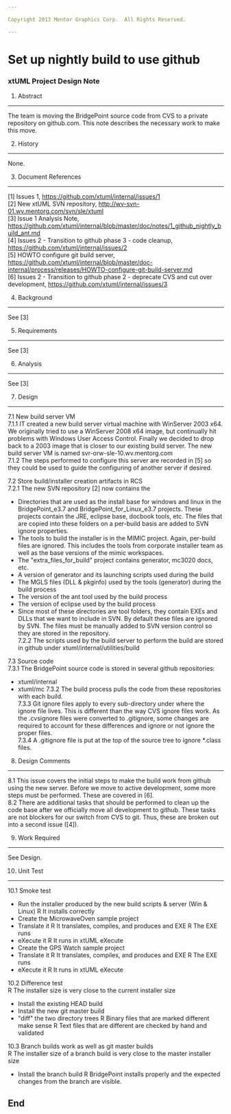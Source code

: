 ```yaml
---

Copyright 2013 Mentor Graphics Corp.  All Rights Reserved.

---
```


# Set up nightly build to use github
### xtUML Project Design Note



1. Abstract
-----------
The team is moving the BridgePoint source code from CVS to a private 
repository on github.com. This note describes the necessary work to make this 
move.

2. History
----------
None.

3. Document References
----------------------
[1] Issues 1, https://github.com/xtuml/internal/issues/1   
[2] New xtUML SVN repository, http://wv-svn-01.wv.mentorg.com/svn/sle/xtuml   
[3] Issue 1 Analysis Note, https://github.com/xtuml/internal/blob/master/doc/notes/1_github_nightly_build_ant.md   
[4] Issues 2 - Transition to github phase 3 - code cleanup, https://github.com/xtuml/internal/issues/2   
[5] HOWTO configure git build server, https://github.com/xtuml/internal/blob/master/doc-internal/process/releases/HOWTO-configure-git-build-server.md  
[6] Issues 2 - Transition to github phase 2 - deprecate CVS and cut over development, https://github.com/xtuml/internal/issues/3    

4. Background
-------------
See [3]

5. Requirements
---------------
See [3]

6. Analysis
-----------
See [3]

7. Design
---------
7.1  New build server VM  
7.1.1  IT created a new build server virtual machine with WinServer 2003 x64.  
  We originally tried to use a WinServer 2008 x64 image, but continually hit 
  problems with Windows User Access Control.  Finally we decided to drop back 
  to a 2003 image that is closer to our existing build server.  The new build
  server VM is named svr-orw-sle-10.wv.mentorg.com   
7.1.2  The steps performed to configure this server are recorded in [5] so they
  could be used to guide the configuring of another server if desired.  

7.2  Store build/installer creation artifacts in RCS   
7.2.1  The new SVN repository [2] now contains the   
  * Directories that are used as the install base for windows and linux in the 
  BridgePoint_e3.7 and BridgePoint_for_Linux_e3.7 projects.  These projects 
  contain the JRE, eclipse base, docbook tools, etc.  The files that are copied
  into these folders on a per-build basis are added to SVN ignore properties.
  * The tools to build the installer is in the MIMIC project.  Again, per-build
  files are ignored.  This includes the tools from corporate installer team as 
  well as the base versions of the mimic workspaces.
  * The "extra_files_for_build" project contains generator, mc3020 docs, etc.
  * A version of generator and its launching scripts used during the build
  * The MGLS files (DLL & pkginfo) used by the tools (generator) during
  the build process
  * The version of the ant tool used by the build process
  * The version of eclipse used by the build process
  * Since most of these directories are tool folders, they contain EXEs and DLLs
  that we want to include in SVN.  By default these files are ignored by SVN.
  The files must be manually added to SVN version control so they are stored in
  the repository.  
7.2.2  The scripts used by the build server to perform the build are stored in 
  github under xtuml/internal/utilities/build  

7.3  Source code  
7.3.1  The BridgePoint source code is stored in several github repositories:
  * xtuml/internal
  * xtuml/mc
7.3.2  The build process pulls the code from these repositories with each 
  build.  
7.3.3  Git ignore files apply to every sub-directory under where the ignore file
  lives.  This is different than the way CVS ignore files work.  As the 
  .cvsignore files were converted to .gitignore, some changes are required to
  account for these differences and ignore or not ignore the proper files.  
7.3.4  A .gitignore file is put at the top of the source tree to ignore *.class
  files.  

  
8. Design Comments
------------------
8.1  This issue covers the initial steps to make the build work from github
  using the new server.  Before we move to active development, some more steps
  must be performed.  These are covered in [6].  
8.2  There are additional tasks that should be performed to clean up the code
  base after we officially move all development to github.  These tasks are not
  blockers for our switch from CVS to git.  Thus, these are broken out into a 
  second issue ([4]).  

9. Work Required
----------------
See Design.

10. Unit Test
------------
10.1 Smoke test   
  - Run the installer produced by the new build scripts & server (Win & Linux)
  R It installs correctly
  - Create the MicrowaveOven sample project
  - Translate it
  R It translates, compiles, and produces and EXE
  R The EXE runs
  - eXecute it
  R It runs in xtUML eXecute 
  - Create the GPS Watch sample project
  - Translate it
  R It translates, compiles, and produces and EXE
  R The EXE runs
  - eXecute it
  R It runs in xtUML eXecute 
  
10.2 Difference test  
  R The installer size is very close to the current installer size
  - Install the existing HEAD build
  - Install the new git master build
  - "diff" the two directory trees
  R Binary files that are marked different make sense
  R Text files that are different are checked by hand and validated 

10.3 Branch builds work as well as git master builds  
  R The installer size of a branch build is very close to the master 
  installer size
  - Install the branch build
  R BridgePoint installs properly and the expected changes from the branch are
  visible. 

End
---

